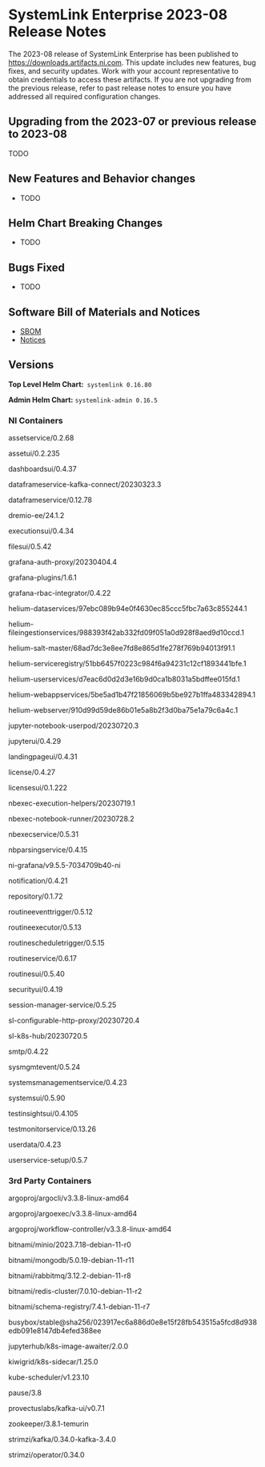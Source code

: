 
# SystemLink Enterprise 2023-08 Release Notes

The 2023-08 release of SystemLink Enterprise has been published to <https://downloads.artifacts.ni.com>. This update includes new features, bug fixes, and security updates. Work with your account representative to obtain credentials to access these artifacts. If you are not upgrading from the previous release, refer to past release notes to ensure you have addressed all required configuration changes.

## Upgrading from the 2023-07 or previous release to 2023-08

TODO

## New Features and Behavior changes

- TODO

## Helm Chart Breaking Changes

- TODO

## Bugs Fixed

- TODO

## Software Bill of Materials and Notices

- [SBOM](https://github.com/ni/install-systemlink-enterprise/tree/2023-08/release-notes/2023-08/sbom)
- [Notices](https://github.com/ni/install-systemlink-enterprise/tree/2023-08/release-notes/2023-08/notices)

## Versions

**Top Level Helm Chart:** `systemlink 0.16.80`

**Admin Helm Chart:** `systemlink-admin 0.16.5`

### NI Containers

assetservice/0.2.68

assetui/0.2.235

dashboardsui/0.4.37

dataframeservice-kafka-connect/20230323.3

dataframeservice/0.12.78

dremio-ee/24.1.2

executionsui/0.4.34

filesui/0.5.42

grafana-auth-proxy/20230404.4

grafana-plugins/1.6.1

grafana-rbac-integrator/0.4.22

helium-dataservices/97ebc089b94e0f4630ec85ccc5fbc7a63c855244.1

helium-fileingestionservices/988393f42ab332fd09f051a0d928f8aed9d10ccd.1

helium-salt-master/68ad7dc3e8ee7fd8e865d1fe278f769b94013f91.1

helium-serviceregistry/51bb6457f0223c984f6a94231c12cf1893441bfe.1

helium-userservices/d7eac6d0d2d3e16b9d0ca1b8031a5bdffee015fd.1

helium-webappservices/5be5ad1b47f21856069b5be927b1ffa483342894.1

helium-webserver/910d99d59de86b01e5a8b2f3d0ba75e1a79c6a4c.1

jupyter-notebook-userpod/20230720.3

jupyterui/0.4.29

landingpageui/0.4.31

license/0.4.27

licensesui/0.1.222

nbexec-execution-helpers/20230719.1

nbexec-notebook-runner/20230728.2

nbexecservice/0.5.31

nbparsingservice/0.4.15

ni-grafana/v9.5.5-7034709b40-ni

notification/0.4.21

repository/0.1.72

routineeventtrigger/0.5.12

routineexecutor/0.5.13

routinescheduletrigger/0.5.15

routineservice/0.6.17

routinesui/0.5.40

securityui/0.4.19

session-manager-service/0.5.25

sl-configurable-http-proxy/20230720.4

sl-k8s-hub/20230720.5

smtp/0.4.22

sysmgmtevent/0.5.24

systemsmanagementservice/0.4.23

systemsui/0.5.90

testinsightsui/0.4.105

testmonitorservice/0.13.26

userdata/0.4.23

userservice-setup/0.5.7

### 3rd Party Containers

argoproj/argocli/v3.3.8-linux-amd64

argoproj/argoexec/v3.3.8-linux-amd64

argoproj/workflow-controller/v3.3.8-linux-amd64

bitnami/minio/2023.7.18-debian-11-r0

bitnami/mongodb/5.0.19-debian-11-r11

bitnami/rabbitmq/3.12.2-debian-11-r8

bitnami/redis-cluster/7.0.10-debian-11-r2

bitnami/schema-registry/7.4.1-debian-11-r7

busybox/stable@sha256/023917ec6a886d0e8e15f28fb543515a5fcd8d938edb091e8147db4efed388ee

jupyterhub/k8s-image-awaiter/2.0.0

kiwigrid/k8s-sidecar/1.25.0

kube-scheduler/v1.23.10

pause/3.8

provectuslabs/kafka-ui/v0.7.1

zookeeper/3.8.1-temurin

strimzi/kafka/0.34.0-kafka-3.4.0

strimzi/operator/0.34.0
